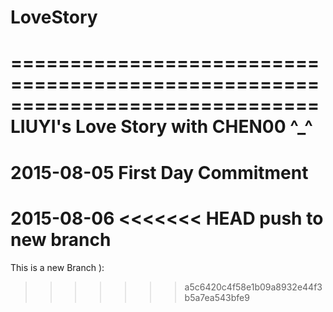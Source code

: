 # LoveStory
==============================================================================
LIUYI's Love Story with CHEN00 ^_^
==============================================================================
2015-08-05
First Day Commitment
==============================================================================
2015-08-06
<<<<<<< HEAD
push to new branch
=======
This is a new Branch ):
>>>>>>> a5c6420c4f58e1b09a8932e44f3b5a7ea543bfe9
